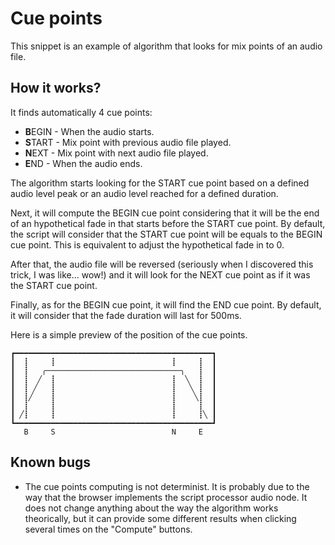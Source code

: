 # Cue points

This snippet is an example of algorithm that looks for mix points of an audio file.

## How it works?

It finds automatically 4 cue points:

* **B**EGIN - When the audio starts.
* **S**TART - Mix point with previous audio file played.
* **N**EXT - Mix point with next audio file played.
* **E**ND - When the audio ends.

The algorithm starts looking for the START cue point based on a defined audio level peak or an audio level reached for a defined duration.

Next, it will compute the BEGIN cue point considering that it will be the end of an hypothetical fade in that starts before the START cue point. By default, the script will consider that the START cue point will be equals to the BEGIN cue point. This is equivalent to adjust the hypothetical fade in to 0.

After that, the audio file will be reversed (seriously when I discovered this trick, I was like… wow!) and it will look for the NEXT cue point as if it was the START cue point.

Finally, as for the BEGIN cue point, it will find the END cue point. By default, it will consider that the fade duration will last for 500ms.

Here is a simple preview of the position of the cue points.

```
┏━━━━━━━━━━━━━━━━━━━━━━━━━━━━━━━━━━━━━━━━━━━━┓
┃  ┋     ┋                          ┋     ┋  ┃
┃  ┋   ╭──────────────────────────────╮   ┋  ┃
┃  ┋  ╱  ┋                          ┋  ╲  ┋  ┃
┃  ┋ ╱   ┋                          ┋   ╲ ┋  ┃
┃  ┋╱    ┋                          ┋    ╲┋  ┃
┃  ┋     ┋                          ┋     ┋  ┃
┃ ╱┋     ┋                          ┋     ┋╲ ┃
┗━━━━━━━━━━━━━━━━━━━━━━━━━━━━━━━━━━━━━━━━━━━━┛
   B     S                          N     E
```

## Known bugs

* The cue points computing is not determinist. It is probably due to the way that the browser implements the script processor audio node. It does not change anything about the way the algorithm works theorically, but it can provide some different results when clicking several times on the "Compute" buttons.